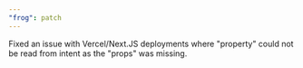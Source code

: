 ```yaml
---
"frog": patch
---
```


Fixed an issue with Vercel/Next.JS deployments where "property" could not be read from intent as the "props" was missing.
